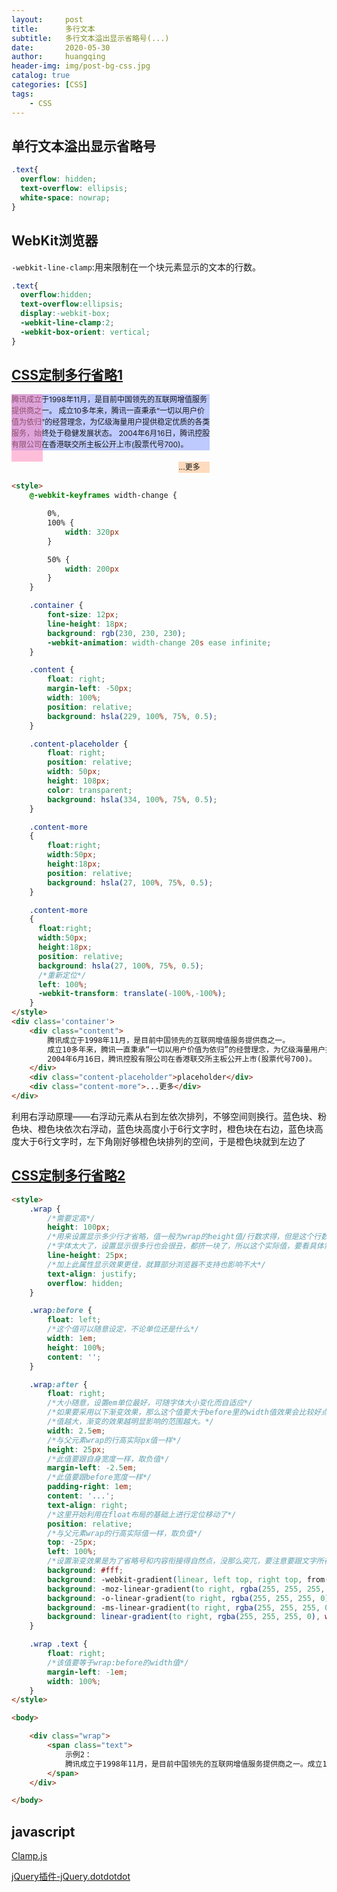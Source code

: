```yaml
---
layout:     post
title:      多行文本
subtitle:   多行文本溢出显示省略号(...)
date:       2020-05-30
author:     huangqing
header-img: img/post-bg-css.jpg
catalog: true
categories: [CSS]
tags:
    - CSS
---
```


## 单行文本溢出显示省略号

```css
.text{
  overflow: hidden;
  text-overflow: ellipsis;
  white-space: nowrap;
}
```

## WebKit浏览器

`-webkit-line-clamp`:用来限制在一个块元素显示的文本的行数。

```css
.text{
  overflow:hidden;
  text-overflow:ellipsis;
  display:-webkit-box;
  -webkit-line-clamp:2;
  -webkit-box-orient: vertical;
}
```

## [CSS定制多行省略1](https://segmentfault.com/a/1190000008649988)

<style>
@-webkit-keyframes width-change {
  0%,100%{width: 320px} 50%{width:200px}
}
</style>
<div style="font-size:12px;line-height: 18px;-webkit-animation: width-change 10s ease infinite;background: rgb(230, 230, 230);">
    <div style="float:right;margin-left: -50px;width:100%;position:relative;background: hsla(229, 100%, 75%, 0.5);">
    腾讯成立于1998年11月，是目前中国领先的互联网增值服务提供商之一。
    成立10多年来，腾讯一直秉承“一切以用户价值为依归”的经营理念，为亿级海量用户提供稳定优质的各类服务，始终处于稳健发展状态。
    2004年6月16日，腾讯控股有限公司在香港联交所主板公开上市(股票代号700)。</div>
    <div style="float:right;position:relative;width:50px;height: 108px;color:transparent;background: hsla(334, 100%, 75%, 0.5);">placeholder</div>
    <div style="float:right;width:50px;height:18px;position: relative;background: hsla(27, 100%, 75%, 0.5);">...更多</div>
</div>

<div style='clear:both;'></div>

```html
<style>
    @-webkit-keyframes width-change {

        0%,
        100% {
            width: 320px
        }

        50% {
            width: 200px
        }
    }

    .container {
        font-size: 12px;
        line-height: 18px;
        background: rgb(230, 230, 230);
        -webkit-animation: width-change 20s ease infinite;
    }

    .content {
        float: right;
        margin-left: -50px;
        width: 100%;
        position: relative;
        background: hsla(229, 100%, 75%, 0.5);
    }

    .content-placeholder {
        float: right;
        position: relative;
        width: 50px;
        height: 108px;
        color: transparent;
        background: hsla(334, 100%, 75%, 0.5);
    }

    .content-more
    {
        float:right;
        width:50px;
        height:18px;
        position: relative;
        background: hsla(27, 100%, 75%, 0.5);
    }

    .content-more
    {
      float:right;
      width:50px;
      height:18px;
      position: relative;
      background: hsla(27, 100%, 75%, 0.5);
      /*重新定位*/
      left: 100%;
      -webkit-transform: translate(-100%,-100%);
    }
</style>
<div class='container'>
    <div class="content">
        腾讯成立于1998年11月，是目前中国领先的互联网增值服务提供商之一。
        成立10多年来，腾讯一直秉承“一切以用户价值为依归”的经营理念，为亿级海量用户提供稳定优质的各类服务，始终处于稳健发展状态。
        2004年6月16日，腾讯控股有限公司在香港联交所主板公开上市(股票代号700)。
    </div>
    <div class="content-placeholder">placeholder</div>
    <div class="content-more">...更多</div>
</div>
```

利用右浮动原理——右浮动元素从右到左依次排列，不够空间则换行。蓝色块、粉色块、橙色块依次右浮动，蓝色块高度小于6行文字时，橙色块在右边，蓝色块高度大于6行文字时，左下角刚好够橙色块排列的空间，于是橙色块就到左边了


## [CSS定制多行省略2](https://blog.csdn.net/weixin_33805557/article/details/91425021)

```html
<style>
    .wrap {
        /*需要定高*/
        height: 100px;
        /*用来设置显示多少行才省略，值一般为wrap的height值/行数求得，但是这个行数会受到字体大小的限制*/
        /*字体太大了，设置显示很多行也会很丑，都挤一块了，所以这个实际值，要看具体需求和实践*/
        line-height: 25px;
        /*加上此属性显示效果更佳，就算部分浏览器不支持也影响不大*/
        text-align: justify;
        overflow: hidden;
    }

    .wrap:before {
        float: left;
        /*这个值可以随意设定，不论单位还是什么*/
        width: 1em;
        height: 100%;
        content: '';
    }

    .wrap:after {
        float: right;
        /*大小随意，设置em单位最好，可随字体大小变化而自适应*/
        /*如果要采用以下渐变效果，那么这个值要大于before里的width值效果会比较好点*/
        /*值越大，渐变的效果越明显影响的范围越大。*/
        width: 2.5em;
        /*与父元素wrap的行高实际px值一样*/
        height: 25px;
        /*此值要跟自身宽度一样，取负值*/
        margin-left: -2.5em;
        /*此值要跟before宽度一样*/
        padding-right: 1em;
        content: '...';
        text-align: right;
        /*这里开始利用在float布局的基础上进行定位移动了*/
        position: relative;
        /*与父元素wrap的行高实际值一样，取负值*/
        top: -25px;
        left: 100%;
        /*设置渐变效果是为了省略号和内容衔接得自然点，没那么突兀，要注意要跟文字所在的背景的颜色搭配（把white替换成背景色）*/
        background: #fff;
        background: -webkit-gradient(linear, left top, right top, from(rgba(255, 255, 255, 0)), to(white), color-stop(50%, white));
        background: -moz-linear-gradient(to right, rgba(255, 255, 255, 0), white 50%, white);
        background: -o-linear-gradient(to right, rgba(255, 255, 255, 0), white 50%, white);
        background: -ms-linear-gradient(to right, rgba(255, 255, 255, 0), white 50%, white);
        background: linear-gradient(to right, rgba(255, 255, 255, 0), white 50%, white);
    }

    .wrap .text {
        float: right;
        /*该值要等于wrap:before的width值*/
        margin-left: -1em;
        width: 100%;
    }
</style>

<body>

    <div class="wrap">
        <span class="text">
            示例2：
            腾讯成立于1998年11月，是目前中国领先的互联网增值服务提供商之一。成立10多年来，腾讯一直秉承“一切以用户价值为依归”的经营理念，为亿级海量用户提供稳定优质的各类服务，始终处于稳健发展状态。2004年6月16日，腾讯控股有限公司在香港联交所主板公开上市(股票代号700)
        </span>
    </div>

</body>
```

## javascript

[Clamp.js](https://github.com/josephschmitt/Clamp.js)

[jQuery插件-jQuery.dotdotdot](https://github.com/FrDH/dotdotdot-js)